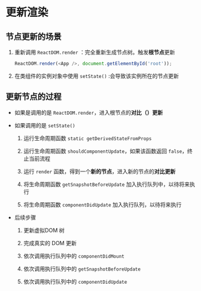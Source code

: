 # 更新渲染

## 节点更新的场景

1. 重新调用 `ReactDOM.render` ：完全重新生成节点树。触发**根节点**更新

    ```js
    ReactDOM.render(<App />, document.getElementById('root'));

    ```

2. 在类组件的实例对象中使用 `setState()` :会导致该实例所在的节点更新

## 更新节点的过程

+ 如果是调用的是 `ReactDOM.render`，进入根节点的**对比（**​**）更新**

+ 如果调用的是 `setState()`

    1. 运行生命周期函数 `static getDerivedStateFromProps`

    2. 运行生命周期函数 `shouldComponentUpdate`，如果该函数返回 `false`，终止当前流程

    3. 运行 `render` 函数，得到一个**新的节点**，进入新的节点的**对比更新**

    4. 将生命周期函数 `getSnapshotBeforeUpdate` 加入执行队列中，以待将来执行

    5. 将生命周期函数 `componentDidUpdate` 加入执行队列，以待将来执行

+ 后续步骤

    1. 更新虚拟DOM 树

    2. 完成真实的 DOM 更新

    3. 依次调用执行队列中的 `componentDidMount`

    4. 依次调用执行队列中的 `getSnapshotBeforeUpdate`

    5. 依次调用执行队列中的 `componentDidUpdate`
